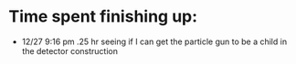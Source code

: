 # Time spent finishing up:

- 12/27 9:16 pm .25 hr seeing if I can get the particle gun to be a child in the detector construction
